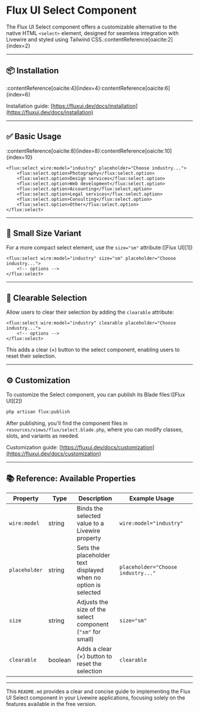 # Flux UI Select Component

The Flux UI Select component offers a customizable alternative to the native HTML `<select>` element, designed for seamless integration with Livewire and styled using Tailwind CSS.:contentReference[oaicite:2]{index=2}

---

## 📦 Installation

:contentReference[oaicite:4]{index=4}:contentReference[oaicite:6]{index=6}

Installation guide: [https://fluxui.dev/docs/installation](https://fluxui.dev/docs/installation)

---

## ✅ Basic Usage

:contentReference[oaicite:8]{index=8}:contentReference[oaicite:10]{index=10}


```blade
<flux:select wire:model="industry" placeholder="Choose industry...">
    <flux:select.option>Photography</flux:select.option>
    <flux:select.option>Design services</flux:select.option>
    <flux:select.option>Web development</flux:select.option>
    <flux:select.option>Accounting</flux:select.option>
    <flux:select.option>Legal services</flux:select.option>
    <flux:select.option>Consulting</flux:select.option>
    <flux:select.option>Other</flux:select.option>
</flux:select>
```


---

## 📏 Small Size Variant

For a more compact select element, use the `size="sm"` attribute:([Flux UI][1])

```blade
<flux:select wire:model="industry" size="sm" placeholder="Choose industry...">
    <!-- options -->
</flux:select>
```



---

## 🔄 Clearable Selection

Allow users to clear their selection by adding the `clearable` attribute:

```blade
<flux:select wire:model="industry" clearable placeholder="Choose industry...">
    <!-- options -->
</flux:select>
```



This adds a clear (×) button to the select component, enabling users to reset their selection.

---

## ⚙️ Customization

To customize the Select component, you can publish its Blade files:([Flux UI][2])

```bash
php artisan flux:publish
```



After publishing, you'll find the component files in `resources/views/flux/select.blade.php`, where you can modify classes, slots, and variants as needed.

Customization guide: [https://fluxui.dev/docs/customization](https://fluxui.dev/docs/customization)

---

## 📚 Reference: Available Properties
| Property      | Type    | Description                                                    | Example Usage                      |                                                                                      |
| ------------- | ------- | -------------------------------------------------------------- | ---------------------------------- | ------------------------------------------------------------------------------------ |
| `wire:model`  | string  | Binds the selected value to a Livewire property                | `wire:model="industry"`            |                                                                                      |
| `placeholder` | string  | Sets the placeholder text displayed when no option is selected | `placeholder="Choose industry..."` |                                                                                      |
| `size`        | string  | Adjusts the size of the select component (`"sm"` for small)    | `size="sm"`                        |                                                                                      |
| `clearable`   | boolean | Adds a clear (×) button to reset the selection                 | `clearable`                        | 
---

This `README.md` provides a clear and concise guide to implementing the Flux UI Select component in your Livewire applications, focusing solely on the features available in the free version.